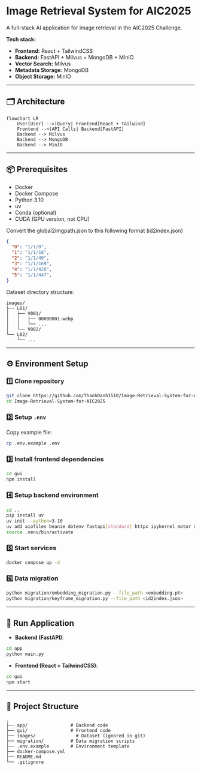 # Image Retrieval System for AIC2025

A full-stack AI application for image retrieval in the AIC2025 Challenge.  

**Tech stack:**
- **Frontend:** React + TailwindCSS
- **Backend:** FastAPI + Milvus + MongoDB + MinIO
- **Vector Search:** Milvus
- **Metadata Storage:** MongoDB
- **Object Storage:** MinIO

---

## 🗂️ Architecture
```mermaid
flowchart LR
    User[User] -->|Query| Frontend[React + Tailwind]
    Frontend -->|API Calls| Backend[FastAPI]
    Backend --> Milvus
    Backend --> MongoDB
    Backend --> MinIO
````

---

## 📦 Prerequisites

- Docker
- Docker Compose
- Python 3.10
- uv
- Conda (optional)
- CUDA (GPU version, not CPU)

Convert the global2imgpath.json to this following format (id2index.json)
```json
{
  "0": "1/1/0",
  "1": "1/1/16",
  "2": "1/1/49",
  "3": "1/1/169",
  "4": "1/1/428",
  "5": "1/1/447",
}
```

Dataset directory structure:
```
images/
├── L01/
│   ├── V001/
│   │   ├── 00000001.webp
│   │   └── ...
│   └── V002/
└── L02/
    └── ...
```

---

## ⚙️ Environment Setup

### 1️⃣ Clone repository

```bash
git clone https://github.com/ThanhDanh1510/Image-Retrieval-System-for-AIC2025.git
cd Image-Retrieval-System-for-AIC2025
```

### 2️⃣ Setup `.env`

Copy example file:

```bash
cp .env.example .env
```

### 3️⃣ Install frontend dependencies

```bash
cd gui
npm install
```

### 4️⃣ Setup backend environment

```bash
cd ..
pip install uv
uv init --python=3.10
uv add aiofiles beanie dotenv fastapi[standard] httpx ipykernel motor nicegui numpy open-clip-torch pydantic-settings pymilvus streamlit torch typing-extensions usearch uvicorn
source .venv/bin/activate
```

### 5️⃣ Start services

```bash
docker compose up -d
```

### 6️⃣ Data migration

```bash
python migration/embedding_migration.py --file_path <embedding.pt>
python migration/keyframe_migration.py --file_path <id2index.json>
```

---

## 🚀 Run Application

* **Backend (FastAPI)**:

```bash
cd app
python main.py
```

* **Frontend (React + TailwindCSS)**:

```bash
cd gui
npm start
```

---

## 📁 Project Structure

```
.
├── app/                # Backend code
├── gui/                # Frontend code
├── images/               # Dataset (ignored in git)
├── migration/          # Data migration scripts
├── .env.example        # Environment template
├── docker-compose.yml
├── README.md
└── .gitignore
```
